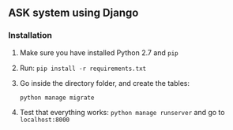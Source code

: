 ## ASK system using Django

### Installation

  1. Make sure you have installed Python 2.7 and `pip`

  2. Run: `pip install -r requirements.txt`

  3. Go inside the directory folder, and create the tables:

      `python manage migrate`

  4. Test that everything works: `python manage runserver` and
      go to `localhost:8000`
